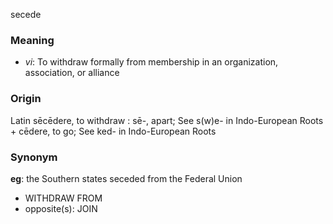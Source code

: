 secede
### Meaning
+ _vi_: To withdraw formally from membership in an organization, association, or alliance

### Origin

Latin sēcēdere, to withdraw : sē-, apart; See s(w)e- in Indo-European Roots + cēdere, to go; See ked- in Indo-European Roots

### Synonym

__eg__: the Southern states seceded from the Federal Union

+ WITHDRAW FROM
+ opposite(s): JOIN


